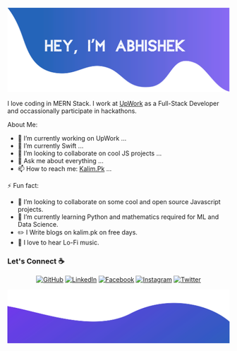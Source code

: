 ![alt text](./images/top.svg)

I love coding in MERN Stack. I work at [UpWork](https://upwork.com/) as a Full-Stack Developer and occassionally participate in hackathons.

<!--
**yousufkalim/yousufkalim** is a ✨ _special_ ✨ repository because its `README.md` (this file) appears on your GitHub profile.

Here are some ideas to get you started:
-->

About Me:

-   🔭 I’m currently working on UpWork ...
-   🌱 I’m currently Swift ...
-   👯 I’m looking to collaborate on cool JS projects ...
-   💬 Ask me about everything ...
-   📫 How to reach me: <a href="https://kalim.pk">Kalim.Pk</a> ...

⚡ Fun fact:

-   👯 I’m looking to collaborate on some cool and open source Javascript projects.
-   🌱 I’m currently learning Python and mathematics required for ML and Data Science.
-   :pencil2: I Write blogs on kalim.pk on free days.
-   :musical_note: I love to hear Lo-Fi music.

### Let's Connect :coffee:

<p align="center">
	<a href="https://github.com/yousufkalim"><img src="https://img.icons8.com/bubbles/50/000000/github.png" alt="GitHub"/></a>
	<a href="https://www.linkedin.com/in/yousufkalim/"><img src="https://img.icons8.com/bubbles/50/000000/linkedin.png" alt="LinkedIn"/></a>
	<a href="https://www.facebook.com/mianyousufkalim/"><img src="https://img.icons8.com/bubbles/50/000000/facebook-new.png" alt="Facebook"/></a>
	<a href="https://www.instagram.com/yousuf.kalim/"><img src="https://img.icons8.com/bubbles/50/000000/instagram.png" alt="Instagram"/></a>
	<a href="https://twitter.com/yousuf_kalim"><img src="https://img.icons8.com/bubbles/50/000000/twitter.png" alt="Twitter"/></a>
</p>

![alt text](./images/bottom.svg)
